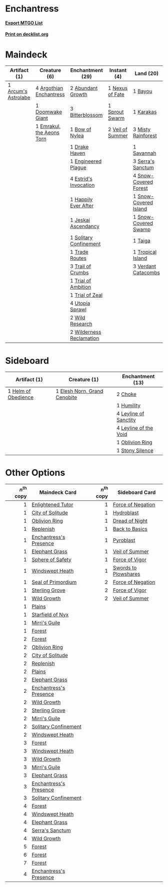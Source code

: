 # Enchantress

#### [Export MTGO List](../collection/Enchantress/Enchantress.txt)
#### [Print on decklist.org](http://decklist.org/?deckmain=2%09Abundant%20Growth%0A1%09Arcum's%20Astrolabe%0A4%09Argothian%20Enchantress%0A1%09Bayou%0A3%09Bitterblossom%0A1%09Bow%20of%20Nylea%0A1%09Doomwake%20Giant%0A1%09Drake%20Haven%0A1%09Emrakul,%20the%20Aeons%20Torn%0A1%09Engineered%20Plague%0A4%09Estrid's%20Invocation%0A1%09Happily%20Ever%20After%0A1%09Jeskai%20Ascendancy%0A1%09Karakas%0A3%09Misty%20Rainforest%0A1%09Nexus%20of%20Fate%0A1%09Savannah%0A3%09Serra's%20Sanctum%0A4%09Snow-Covered%20Forest%0A1%09Snow-Covered%20Island%0A1%09Snow-Covered%20Swamp%0A1%09Solitary%20Confinement%0A1%09Sprout%20Swarm%0A1%09Taiga%0A1%09Trade%20Routes%0A3%09Trail%20of%20Crumbs%0A1%09Trial%20of%20Ambition%0A1%09Trial%20of%20Zeal%0A1%09Tropical%20Island%0A4%09Utopia%20Sprawl%0A2%09Veil%20of%20Summer%0A3%09Verdant%20Catacombs%0A2%09Wild%20Research%0A2%09Wilderness%20Reclamation&deckside=2%09Choke%0A1%09Elesh%20Norn,%20Grand%20Cenobite%0A1%09Helm%20of%20Obedience%0A1%09Humility%0A4%09Leyline%20of%20Sanctity%0A4%09Leyline%20of%20the%20Void%0A1%09Oblivion%20Ring%0A1%09Stony%20Silence)
# Maindeck

|                                         Artifact (1)                                         |                                            Creature (6)                                            |                                         Enchantment (29)                                          |                                        Instant (4)                                        |                                           Land (20)                                            |
|----------------------------------------------------------------------------------------------|----------------------------------------------------------------------------------------------------|---------------------------------------------------------------------------------------------------|-------------------------------------------------------------------------------------------|------------------------------------------------------------------------------------------------|
|1 [Arcum's Astrolabe](http://gatherer.wizards.com/Pages/Card/Details.aspx?multiverseid=464169)|4 [Argothian Enchantress](http://gatherer.wizards.com/Pages/Card/Details.aspx?multiverseid=413700)  |2 [Abundant Growth](http://gatherer.wizards.com/Pages/Card/Details.aspx?multiverseid=240017)       |1 [Nexus of Fate](http://gatherer.wizards.com/Pages/Card/Details.aspx?multiverseid=450253) |1 [Bayou](http://gatherer.wizards.com/Pages/Card/Details.aspx?multiverseid=879)                 |
|                                                                                              |1 [Doomwake Giant](http://gatherer.wizards.com/Pages/Card/Details.aspx?multiverseid=405203)         |3 [Bitterblossom](http://gatherer.wizards.com/Pages/Card/Details.aspx?multiverseid=397701)         |1 [Sprout Swarm](http://gatherer.wizards.com/Pages/Card/Details.aspx?multiverseid=136042)  |1 [Karakas](http://gatherer.wizards.com/Pages/Card/Details.aspx?multiverseid=413782)            |
|                                                                                              |1 [Emrakul, the Aeons Torn](http://gatherer.wizards.com/Pages/Card/Details.aspx?multiverseid=397905)|1 [Bow of Nylea](http://gatherer.wizards.com/Pages/Card/Details.aspx?multiverseid=373603)          |2 [Veil of Summer](http://gatherer.wizards.com/Pages/Card/Details.aspx?multiverseid=466952)|3 [Misty Rainforest](http://gatherer.wizards.com/Pages/Card/Details.aspx?multiverseid=405102)   |
|                                                                                              |                                                                                                    |1 [Drake Haven](http://gatherer.wizards.com/Pages/Card/Details.aspx?multiverseid=426753)           |                                                                                           |1 [Savannah](http://gatherer.wizards.com/Pages/Card/Details.aspx?multiverseid=881)              |
|                                                                                              |                                                                                                    |1 [Engineered Plague](http://gatherer.wizards.com/Pages/Card/Details.aspx?multiverseid=13097)      |                                                                                           |3 [Serra's Sanctum](http://gatherer.wizards.com/Pages/Card/Details.aspx?multiverseid=9674)      |
|                                                                                              |                                                                                                    |4 [Estrid's Invocation](http://gatherer.wizards.com/Pages/Card/Details.aspx?multiverseid=450609)   |                                                                                           |4 [Snow-Covered Forest](http://gatherer.wizards.com/Pages/Card/Details.aspx?multiverseid=121192)|
|                                                                                              |                                                                                                    |1 [Happily Ever After](http://gatherer.wizards.com/Pages/Card/Details.aspx?multiverseid=472978)    |                                                                                           |1 [Snow-Covered Island](http://gatherer.wizards.com/Pages/Card/Details.aspx?multiverseid=121130)|
|                                                                                              |                                                                                                    |1 [Jeskai Ascendancy](http://gatherer.wizards.com/Pages/Card/Details.aspx?multiverseid=386571)     |                                                                                           |1 [Snow-Covered Swamp](http://gatherer.wizards.com/Pages/Card/Details.aspx?multiverseid=121256) |
|                                                                                              |                                                                                                    |1 [Solitary Confinement](http://gatherer.wizards.com/Pages/Card/Details.aspx?multiverseid=34769)   |                                                                                           |1 [Taiga](http://gatherer.wizards.com/Pages/Card/Details.aspx?multiverseid=883)                 |
|                                                                                              |                                                                                                    |1 [Trade Routes](http://gatherer.wizards.com/Pages/Card/Details.aspx?multiverseid=45272)           |                                                                                           |1 [Tropical Island](http://gatherer.wizards.com/Pages/Card/Details.aspx?multiverseid=884)       |
|                                                                                              |                                                                                                    |3 [Trail of Crumbs](http://gatherer.wizards.com/Pages/Card/Details.aspx?multiverseid=473141)       |                                                                                           |3 [Verdant Catacombs](http://gatherer.wizards.com/Pages/Card/Details.aspx?multiverseid=405113)  |
|                                                                                              |                                                                                                    |1 [Trial of Ambition](http://gatherer.wizards.com/Pages/Card/Details.aspx?multiverseid=426815)     |                                                                                           |                                                                                                |
|                                                                                              |                                                                                                    |1 [Trial of Zeal](http://gatherer.wizards.com/Pages/Card/Details.aspx?multiverseid=426854)         |                                                                                           |                                                                                                |
|                                                                                              |                                                                                                    |4 [Utopia Sprawl](http://gatherer.wizards.com/Pages/Card/Details.aspx?multiverseid=442181)         |                                                                                           |                                                                                                |
|                                                                                              |                                                                                                    |2 [Wild Research](http://gatherer.wizards.com/Pages/Card/Details.aspx?multiverseid=23056)          |                                                                                           |                                                                                                |
|                                                                                              |                                                                                                    |2 [Wilderness Reclamation](http://gatherer.wizards.com/Pages/Card/Details.aspx?multiverseid=457293)|                                                                                           |                                                                                                |


# Sideboard

|                                        Artifact (1)                                        |                                             Creature (1)                                              |                                        Enchantment (13)                                        |
|--------------------------------------------------------------------------------------------|-------------------------------------------------------------------------------------------------------|------------------------------------------------------------------------------------------------|
|1 [Helm of Obedience](http://gatherer.wizards.com/Pages/Card/Details.aspx?multiverseid=3047)|1 [Elesh Norn, Grand Cenobite](http://gatherer.wizards.com/Pages/Card/Details.aspx?multiverseid=438584)|2 [Choke](http://gatherer.wizards.com/Pages/Card/Details.aspx?multiverseid=45431)               |
|                                                                                            |                                                                                                       |1 [Humility](http://gatherer.wizards.com/Pages/Card/Details.aspx?multiverseid=4881)             |
|                                                                                            |                                                                                                       |4 [Leyline of Sanctity](http://gatherer.wizards.com/Pages/Card/Details.aspx?multiverseid=204993)|
|                                                                                            |                                                                                                       |4 [Leyline of the Void](http://gatherer.wizards.com/Pages/Card/Details.aspx?multiverseid=107682)|
|                                                                                            |                                                                                                       |1 [Oblivion Ring](http://gatherer.wizards.com/Pages/Card/Details.aspx?multiverseid=174909)      |
|                                                                                            |                                                                                                       |1 [Stony Silence](http://gatherer.wizards.com/Pages/Card/Details.aspx?multiverseid=247425)      |


# Other Options

|*n*<sup>th</sup> copy|                                          Maindeck Card                                          |*n*<sup>th</sup> copy|                                       Sideboard Card                                       |
|--------------------:|-------------------------------------------------------------------------------------------------|--------------------:|--------------------------------------------------------------------------------------------|
|                    1|[Enlightened Tutor](http://gatherer.wizards.com/Pages/Card/Details.aspx?multiverseid=15355)      |                    1|[Force of Negation](http://gatherer.wizards.com/Pages/Card/Details.aspx?multiverseid=464001)|
|                    1|[City of Solitude](http://gatherer.wizards.com/Pages/Card/Details.aspx?multiverseid=3659)        |                    1|[Hydroblast](http://gatherer.wizards.com/Pages/Card/Details.aspx?multiverseid=3915)         |
|                    1|[Oblivion Ring](http://gatherer.wizards.com/Pages/Card/Details.aspx?multiverseid=174909)         |                    1|[Dread of Night](http://gatherer.wizards.com/Pages/Card/Details.aspx?multiverseid=14580)    |
|                    1|[Replenish](http://gatherer.wizards.com/Pages/Card/Details.aspx?multiverseid=15143)              |                    1|[Back to Basics](http://gatherer.wizards.com/Pages/Card/Details.aspx?multiverseid=456642)   |
|                    1|[Enchantress's Presence](http://gatherer.wizards.com/Pages/Card/Details.aspx?multiverseid=451096)|                    1|[Pyroblast](http://gatherer.wizards.com/Pages/Card/Details.aspx?multiverseid=4083)          |
|                    1|[Elephant Grass](http://gatherer.wizards.com/Pages/Card/Details.aspx?multiverseid=3661)          |                    1|[Veil of Summer](http://gatherer.wizards.com/Pages/Card/Details.aspx?multiverseid=466952)   |
|                    1|[Sphere of Safety](http://gatherer.wizards.com/Pages/Card/Details.aspx?multiverseid=420694)      |                    1|[Force of Vigor](http://gatherer.wizards.com/Pages/Card/Details.aspx?multiverseid=464113)   |
|                    1|[Windswept Heath](http://gatherer.wizards.com/Pages/Card/Details.aspx?multiverseid=405115)       |                    1|[Swords to Plowshares](http://gatherer.wizards.com/Pages/Card/Details.aspx?multiverseid=869)|
|                    1|[Seal of Primordium](http://gatherer.wizards.com/Pages/Card/Details.aspx?multiverseid=425960)    |                    2|[Force of Negation](http://gatherer.wizards.com/Pages/Card/Details.aspx?multiverseid=464001)|
|                    1|[Sterling Grove](http://gatherer.wizards.com/Pages/Card/Details.aspx?multiverseid=23181)         |                    2|[Force of Vigor](http://gatherer.wizards.com/Pages/Card/Details.aspx?multiverseid=464113)   |
|                    1|[Wild Growth](http://gatherer.wizards.com/Pages/Card/Details.aspx?multiverseid=782)              |                    2|[Veil of Summer](http://gatherer.wizards.com/Pages/Card/Details.aspx?multiverseid=466952)   |
|                    1|[Plains](http://gatherer.wizards.com/Pages/Card/Details.aspx?multiverseid=439856)                |                     |                                                                                            |
|                    1|[Starfield of Nyx](http://gatherer.wizards.com/Pages/Card/Details.aspx?multiverseid=398475)      |                     |                                                                                            |
|                    1|[Mirri's Guile](http://gatherer.wizards.com/Pages/Card/Details.aspx?multiverseid=4770)           |                     |                                                                                            |
|                    1|[Forest](http://gatherer.wizards.com/Pages/Card/Details.aspx?multiverseid=439860)                |                     |                                                                                            |
|                    2|[Forest](http://gatherer.wizards.com/Pages/Card/Details.aspx?multiverseid=439860)                |                     |                                                                                            |
|                    2|[Oblivion Ring](http://gatherer.wizards.com/Pages/Card/Details.aspx?multiverseid=174909)         |                     |                                                                                            |
|                    2|[City of Solitude](http://gatherer.wizards.com/Pages/Card/Details.aspx?multiverseid=3659)        |                     |                                                                                            |
|                    2|[Replenish](http://gatherer.wizards.com/Pages/Card/Details.aspx?multiverseid=15143)              |                     |                                                                                            |
|                    2|[Plains](http://gatherer.wizards.com/Pages/Card/Details.aspx?multiverseid=439856)                |                     |                                                                                            |
|                    2|[Elephant Grass](http://gatherer.wizards.com/Pages/Card/Details.aspx?multiverseid=3661)          |                     |                                                                                            |
|                    2|[Enchantress's Presence](http://gatherer.wizards.com/Pages/Card/Details.aspx?multiverseid=451096)|                     |                                                                                            |
|                    2|[Wild Growth](http://gatherer.wizards.com/Pages/Card/Details.aspx?multiverseid=782)              |                     |                                                                                            |
|                    2|[Sterling Grove](http://gatherer.wizards.com/Pages/Card/Details.aspx?multiverseid=23181)         |                     |                                                                                            |
|                    2|[Mirri's Guile](http://gatherer.wizards.com/Pages/Card/Details.aspx?multiverseid=4770)           |                     |                                                                                            |
|                    2|[Solitary Confinement](http://gatherer.wizards.com/Pages/Card/Details.aspx?multiverseid=34769)   |                     |                                                                                            |
|                    2|[Windswept Heath](http://gatherer.wizards.com/Pages/Card/Details.aspx?multiverseid=405115)       |                     |                                                                                            |
|                    3|[Forest](http://gatherer.wizards.com/Pages/Card/Details.aspx?multiverseid=439860)                |                     |                                                                                            |
|                    3|[Windswept Heath](http://gatherer.wizards.com/Pages/Card/Details.aspx?multiverseid=405115)       |                     |                                                                                            |
|                    3|[Wild Growth](http://gatherer.wizards.com/Pages/Card/Details.aspx?multiverseid=782)              |                     |                                                                                            |
|                    3|[Mirri's Guile](http://gatherer.wizards.com/Pages/Card/Details.aspx?multiverseid=4770)           |                     |                                                                                            |
|                    3|[Elephant Grass](http://gatherer.wizards.com/Pages/Card/Details.aspx?multiverseid=3661)          |                     |                                                                                            |
|                    3|[Enchantress's Presence](http://gatherer.wizards.com/Pages/Card/Details.aspx?multiverseid=451096)|                     |                                                                                            |
|                    3|[Solitary Confinement](http://gatherer.wizards.com/Pages/Card/Details.aspx?multiverseid=34769)   |                     |                                                                                            |
|                    4|[Forest](http://gatherer.wizards.com/Pages/Card/Details.aspx?multiverseid=439860)                |                     |                                                                                            |
|                    4|[Windswept Heath](http://gatherer.wizards.com/Pages/Card/Details.aspx?multiverseid=405115)       |                     |                                                                                            |
|                    4|[Elephant Grass](http://gatherer.wizards.com/Pages/Card/Details.aspx?multiverseid=3661)          |                     |                                                                                            |
|                    4|[Serra's Sanctum](http://gatherer.wizards.com/Pages/Card/Details.aspx?multiverseid=9674)         |                     |                                                                                            |
|                    4|[Wild Growth](http://gatherer.wizards.com/Pages/Card/Details.aspx?multiverseid=782)              |                     |                                                                                            |
|                    5|[Forest](http://gatherer.wizards.com/Pages/Card/Details.aspx?multiverseid=439860)                |                     |                                                                                            |
|                    6|[Forest](http://gatherer.wizards.com/Pages/Card/Details.aspx?multiverseid=439860)                |                     |                                                                                            |
|                    7|[Forest](http://gatherer.wizards.com/Pages/Card/Details.aspx?multiverseid=439860)                |                     |                                                                                            |
|                    4|[Enchantress's Presence](http://gatherer.wizards.com/Pages/Card/Details.aspx?multiverseid=451096)|                     |                                                                                            |

